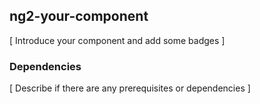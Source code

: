 ## ng2-your-component

[ Introduce your component and add some badges ]

<!-- TODO: Add badges here
[![Angular 2 Style Guide](https://mgechev.github.io/angular2-style-guide/images/badge.svg)](https://angular.io/styleguide)
[![Build Status](https://travis-ci.org/axa-ch/ng2-your-component.svg?branch=master)](https://travis-ci.org/axa-ch/ng2-your-component)
[![Code Climate](https://codeclimate.com/github/axa-ch/ng2-your-component/badges/gpa.svg)](https://codeclimate.com/github/axa-ch/ng2-your-component)
[![Join the chat at https://gitter.im/axa-ch/ng2-your-component](https://badges.gitter.im/Join%20Chat.svg)](https://gitter.im/axa-ch/ng2-your-component?utm_source=badge&utm_medium=badge&utm_campaign=pr-badge&utm_content=badge)
[![Dependency Status](https://david-dm.org/axa-ch/ng2-your-component.svg)](https://david-dm.org/axa-ch/ng2-your-component)
-->

### Dependencies

[ Describe if there are any prerequisites or dependencies ]